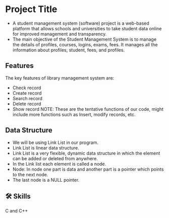 
# Project Title
- A student management system (software) project is a web-based platform that allows schools and universities to take student data online for improved management and transparency.
- The main objective of the Student Management System is to manage the details of profiles, courses, logins, exams, fees. It manages all the information about profiles, student, fees, and profiles.
## Features

The key features of library management system are:
- Check record
- Create record
- Search record
- Delete record 
- Show record
NOTE: These are the tentative functions of our code, might include more functions such as Insert, modify records, etc.
## Data Structure

- We will be using Link List in our program.
- Link List is linear data structure.
- Link List is a very flexible, dynamic data structure in which the element can be added or deleted from anywhere.
- In the Link list each element is called a node.
- Node: In node one part is data and another part is a pointer which points to the next node.
- The last node is a NULL pointer.


## 🛠 Skills
C and C++

